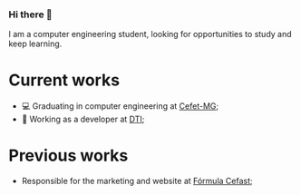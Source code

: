 ### Hi there 🌱
I am a computer engineering student, looking for opportunities to study and keep learning.

# Current works
- 💻 Graduating in computer engineering at [Cefet-MG](https://cefetmg.br);
- 🔭 Working as a developer at [DTI](dtidigital.com.br);

# Previous works
- Responsible for the marketing and website at [Fórmula Cefast](formulacefast.com);

<!--
**anajvelasque/anajvelasque** is a ✨ _special_ ✨ repository because its `README.md` (this file) appears on your GitHub profile.

Here are some ideas to get you started:

- 🔭 I’m currently working on ...
- 🌱 I’m currently learning ...
- 👯 I’m looking to collaborate on ...
- 🤔 I’m looking for help with ...
- 💬 Ask me about ...
- 📫 How to reach me: ...
- 😄 Pronouns: ...
- ⚡ Fun fact: ...
-->
